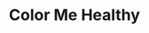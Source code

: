 ---
layout: idea
title: "Color Me Healthy"
brief: "Primary causes of obesity and related health issues like diabetes are a combination of an unhealthy diet and lack of physical activity."
solution: "A toy that develops healthy eating habits in children. This brightly coloured abacus and its measuring cup allow children to keep track of the 3 healthy meals they eat each day. Adding colour to meals helps live a longer, healthier life. Each colour group, of fruits and vegetables, contains a unique combination of powerful phytonutrients known to protect our bodies from chronic diseases."
services:
 - "design research"
 - "ideation"
 - "innovation"
 - "user-centered design"
 - "prototyping"
 - "3D CAD modeling"
 - "photorealistic rendering"
main_image: "/assets/images/ideas/color_me_healthy/h_i_ColorMeHealthy.jpg"
images:
 - "/assets/images/ideas/color_me_healthy/p_i_ColorMeHealthy_01.jpg"
 - "/assets/images/ideas/color_me_healthy/p_i_ColorMeHealthy_02.jpg"

---